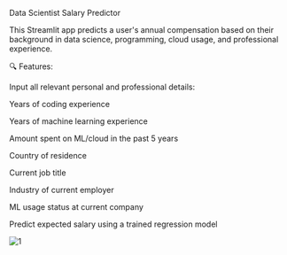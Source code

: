 Data Scientist Salary Predictor

This Streamlit app predicts a user's annual compensation based on their background in data science, programming, cloud usage, and professional experience.

🔍 Features:

Input all relevant personal and professional details:

Years of coding experience

Years of machine learning experience

Amount spent on ML/cloud in the past 5 years

Country of residence

Current job title

Industry of current employer

ML usage status at current company

Predict expected salary using a trained regression model


![1](https://github.com/user-attachments/assets/6456a8f0-3c0b-4f70-b221-4fff23c9c80a)

